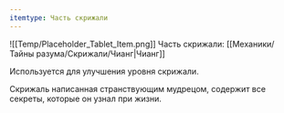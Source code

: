 ```yaml
---
itemtype: Часть скрижали
---
```

![[Temp/Placeholder_Tablet_Item.png]]
Часть скрижали: [[Механики/Тайны разума/Скрижали/Чианг|Чианг]]

Используется для улучшения уровня скрижали.

Скрижаль написанная странствующим мудрецом, содержит все секреты, которые он узнал при жизни.
